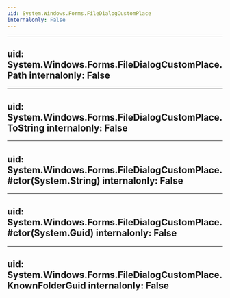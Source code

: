 ```yaml
---
uid: System.Windows.Forms.FileDialogCustomPlace
internalonly: False
---
```


---
uid: System.Windows.Forms.FileDialogCustomPlace.Path
internalonly: False
---

---
uid: System.Windows.Forms.FileDialogCustomPlace.ToString
internalonly: False
---

---
uid: System.Windows.Forms.FileDialogCustomPlace.#ctor(System.String)
internalonly: False
---

---
uid: System.Windows.Forms.FileDialogCustomPlace.#ctor(System.Guid)
internalonly: False
---

---
uid: System.Windows.Forms.FileDialogCustomPlace.KnownFolderGuid
internalonly: False
---
